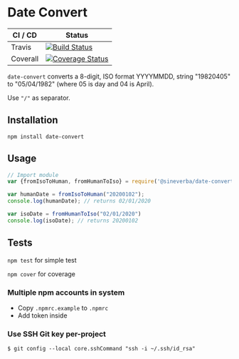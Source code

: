Date Convert
============

| CI / CD | Status |
| ------- | ------ |
| Travis | [![Build Status](https://travis-ci.com/sineverba/npm-pkg-date-convert.svg?branch=master)](https://travis-ci.com/sineverba/npm-pkg-date-convert) |
| Coverall | [![Coverage Status](https://coveralls.io/repos/github/sineverba/npm-pkg-date-convert/badge.svg?branch=master)](https://coveralls.io/github/sineverba/npm-pkg-date-convert?branch=master) |

`date-convert` converts a 8-digit, ISO format YYYYMMDD, string "19820405" to "05/04/1982" (where 05 is day and 04 is April).

Use `"/"` as separator.

## Installation
`npm install date-convert`

## Usage

```js
// Import module
var {fromIsoToHuman, fromHumanToIso} = require('@sineverba/date-convert');

var humanDate = fromIsoToHuman("20200102");
console.log(humanDate); // returns 02/01/2020

var isoDate = fromHumanToIso("02/01/2020")
console.log(isoDate); // returns 20200102
```

## Tests

`npm test` for simple test

`npm cover` for coverage

### Multiple npm accounts in system

+ Copy `.npmrc.example` to `.npmrc`
+ Add token inside

### Use SSH Git key per-project
`$ git config --local core.sshCommand "ssh -i ~/.ssh/id_rsa"`